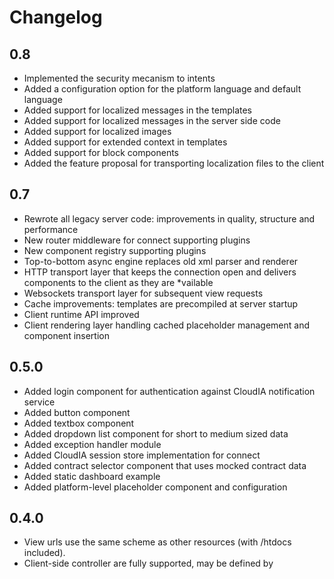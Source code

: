 # Changelog

##

## 0.8

* Implemented the security mecanism to intents
* Added a configuration option for the platform language and default language
* Added support for localized messages in the templates
* Added support for localized messages in the server side code
* Added support for localized images
* Added support for extended context in templates
* Added support for block components
* Added the feature proposal for transporting localization files to the client

## 0.7

* Rewrote all legacy server code: improvements in quality, structure and performance
* New router middleware for connect supporting plugins
* New component registry supporting plugins
* Top-to-bottom async engine replaces old xml parser and renderer
* HTTP transport layer that keeps the connection open and delivers components to the client as they are *vailable
* Websockets transport layer for subsequent view requests
* Cache improvements: templates are precompiled at server startup
* Client runtime API improved
* Client rendering layer handling cached placeholder management and component insertion

## 0.5.0

* Added login component for authentication against CloudIA notification service
* Added button component
* Added textbox component
* Added dropdown list component for short to medium sized data
* Added exception handler module
* Added CloudIA session store implementation for connect
* Added contract selector component that uses mocked contract data
* Added static dashboard example
* Added platform-level placeholder component and configuration

## 0.4.0

* View urls use the same scheme as other resources (with /htdocs included).
* Client-side controller are fully supported, may be defined by <script type="client-side-controller" src=""> or
  inside the component meta file, see the example in _skeleton.
* Components now have individual meta.json files, there is no global configuration file anymore.
* On startup, the component root folder is scanned for components which are then auto-registered.
* The server-side controller paths were fixed.
* Views support the rain.output request parameter, may be either 'html' or 'json'.
* Nested components are now fully supported, it is now possible to define child content for tags that is correctly
  resolved.
* Tags may now use different views of a component, see the default server configuration. Components can thus be used
  like tag libraries.
* The render code was rewritten, mostly from scratch.
* Many improvements in the supplied example components.

## <0.4.0

Here be dragons.
